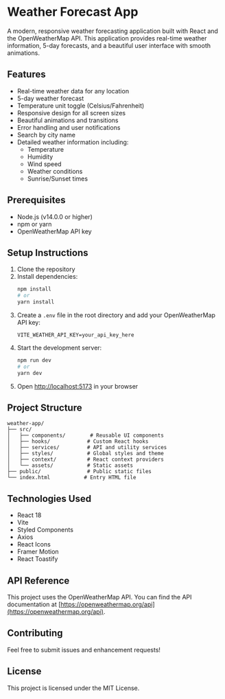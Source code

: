 # Weather Forecast App

A modern, responsive weather forecasting application built with React and the OpenWeatherMap API. This application provides real-time weather information, 5-day forecasts, and a beautiful user interface with smooth animations.

## Features

- Real-time weather data for any location
- 5-day weather forecast
- Temperature unit toggle (Celsius/Fahrenheit)
- Responsive design for all screen sizes
- Beautiful animations and transitions
- Error handling and user notifications
- Search by city name
- Detailed weather information including:
  - Temperature
  - Humidity
  - Wind speed
  - Weather conditions
  - Sunrise/Sunset times

## Prerequisites

- Node.js (v14.0.0 or higher)
- npm or yarn
- OpenWeatherMap API key

## Setup Instructions

1. Clone the repository
2. Install dependencies:
   ```bash
   npm install
   # or
   yarn install
   ```
3. Create a `.env` file in the root directory and add your OpenWeatherMap API key:
   ```
   VITE_WEATHER_API_KEY=your_api_key_here
   ```
4. Start the development server:
   ```bash
   npm run dev
   # or
   yarn dev
   ```
5. Open [http://localhost:5173](http://localhost:5173) in your browser

## Project Structure

```
weather-app/
├── src/
│   ├── components/        # Reusable UI components
│   ├── hooks/            # Custom React hooks
│   ├── services/         # API and utility services
│   ├── styles/           # Global styles and theme
│   ├── context/          # React context providers
│   └── assets/           # Static assets
├── public/               # Public static files
└── index.html           # Entry HTML file
```

## Technologies Used

- React 18
- Vite
- Styled Components
- Axios
- React Icons
- Framer Motion
- React Toastify

## API Reference

This project uses the OpenWeatherMap API. You can find the API documentation at [https://openweathermap.org/api](https://openweathermap.org/api).

## Contributing

Feel free to submit issues and enhancement requests!

## License

This project is licensed under the MIT License. 